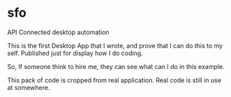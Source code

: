 sfo
===

API Connected desktop automation

This is  the first Desktop App that I wrote,
and prove that I can do this to my self.
Published just for display how I do coding.

So, If someone think to hire me, they can
see what can I do in this example.

This pack of code is cropped from real application.
Real code is still in use at somewhere.